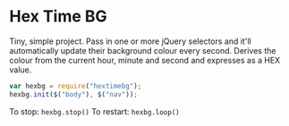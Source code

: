 # Hex Time BG

Tiny, simple project. Pass in one or more jQuery selectors and it'll automatically update their background colour every second. Derives the colour from the current hour, minute and second and expresses as a HEX value.

```js
var hexbg = require("hextimebg");
hexbg.init($("body"), $("nav"));
```

To stop: ```hexbg.stop()```
To restart: ```hexbg.loop()```